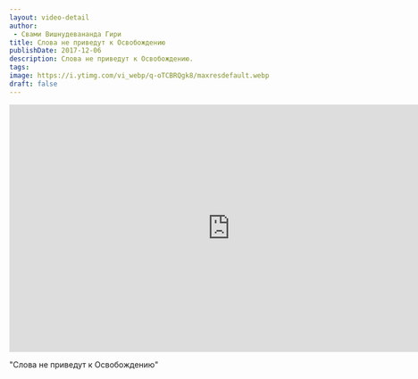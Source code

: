 ```yaml
---
layout: video-detail
author:
 - Свами Вишнудевананда Гири
title: Слова не приведут к Освобождению
publishDate: 2017-12-06
description: Слова не приведут к Освобождению. 
tags: 
image: https://i.ytimg.com/vi_webp/q-oTCBRQgk8/maxresdefault.webp
draft: false
---
```


<iframe width="790" height="444" src="https://www.youtube.com/embed/q-oTCBRQgk8" frameborder="0" allowfullscreen=""></iframe> 

  "Слова не приведут к Освобождению"

  

 